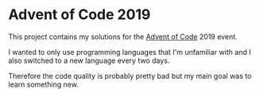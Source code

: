 # Advent of Code 2019

This project contains my solutions for the [Advent of Code](https://adventofcode.com/) 2019 event.

I wanted to only use programming languages that I'm unfamiliar with and I also switched to a new language every two days.

Therefore the code quality is probably pretty bad but my main goal was to learn something new.
